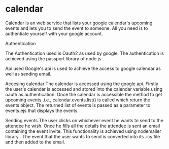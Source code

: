 # calendar

Calendar is an web service that lists your google calendar's upcoming events and lets you to send the event to someone. All you need is to authentiate yourself with your google account.

 Authentication

The Authentication used is Oauth2 as used by google. The authentication is achieved using the passport library of node.js .

 Api used
Google's api is used to achieve the access to google calendar as well as sending email.

 Accesing calendar
The calendar is accessed using the google api. Firstly the user's calendar is accessed and stored into the calendar variable using 
oauth as authentication.
Once the calendar is accessible the method to get upcoming events .i.e., calendar.events.list() is called which return the events
object.
The returned list of events is passed as a parameter to events.ejs that displays the events.

 Sending events
The user clicks on whichever event he wants to send to the attendee he wish. Once he fills all the details the attendee is sent an email 
containing the event invite.
This functionality is achieved using nodemailer library . The event that the user wants to send is converted into its .ics file and then 
added to the email.



